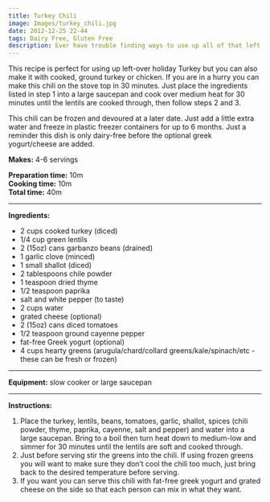 ```yaml
---
title: Turkey Chili
image: Images/turkey_chili.jpg
date: 2012-12-25 22-44
tags: Dairy Free, Gluten Free
description: Ever have trouble finding ways to use up all of that left over holiday Turkey? This turkey chili tastes great right away or can be frozen and enjoyed months later.
---
```

This recipe is perfect for using up left-over holiday Turkey but you can also make it with cooked, ground turkey or chicken. If you are in a hurry you can make this chili on the stove top in 30 minutes. Just place the ingredients listed in step 1 into a large saucepan and cook over medium heat for 30 minutes until the lentils are cooked through, then follow steps 2 and 3. 

This chili can be frozen and devoured at a later date. Just add a little extra water and freeze in plastic freezer containers for up to 6 months.
Just a reminder this dish is only dairy-free before the optional greek yogurt/cheese are added.


**Makes:** 4-6 servings

**Preparation time:** 10m  
**Cooking time:** 10m  
**Total time:** 40m

---

**Ingredients:**

- 2 cups cooked turkey (diced)
- 1/4 cup green lentils
- 2 (15oz) cans garbanzo beans (drained)
- 1 garlic clove (minced)
- 1 small shallot (diced)
- 2 tablespoons chile powder
- 1 teaspoon dried thyme
- 1/2 teaspoon paprika
-  salt and white pepper (to taste)
- 2 cups water
-  grated cheese (optional)
- 2 (15oz) cans diced tomatoes
- 1/2 teaspoon ground cayenne pepper
-  fat-free Greek yogurt (optional)
- 4 cups hearty greens (arugula/chard/collard greens/kale/spinach/etc - these can be fresh or frozen)


---

**Equipment:** slow cooker or large saucepan

---

**Instructions:**

1. Place the turkey, lentils, beans, tomatoes, garlic, shallot, spices (chili powder, thyme, paprika, cayenne, salt and pepper) and water into a large saucepan. Bring to a boil then turn heat down to medium-low and simmer for 30 minutes until the lentils are soft and cooked through. 
1. Just before serving stir the greens into the chili. If using frozen greens you will want to make sure they don’t cool the chili too much, just bring back to the desired temperature before serving. 
1. If you want you can serve this chili with fat-free greek yogurt and grated cheese on the side so that each person can mix in what they want.

